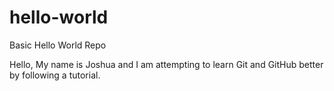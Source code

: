 # hello-world
Basic Hello World Repo

Hello, My name is Joshua and I am attempting to learn Git and GitHub better by following a tutorial. 
